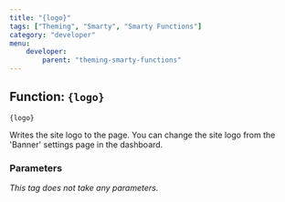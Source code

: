 ```yaml
---
title: "{logo}"
tags: ["Theming", "Smarty", "Smarty Functions"]
category: "developer"
menu:
    developer:
        parent: "theming-smarty-functions"
---
```


## Function: `{logo}`

```
{logo}
```

Writes the site logo to the page. You can change the site logo from the 'Banner' settings page in the dashboard.

### Parameters

_This tag does not take any parameters._
